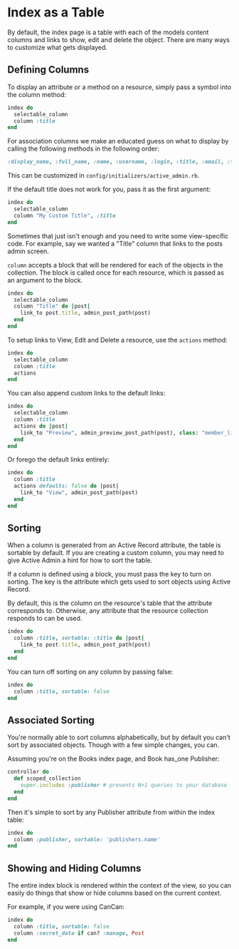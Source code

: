 <!--
  WARNING: Please DO NOT edit this file! Update
  source documentation in lib/active_admin/views
  and execute rake yard to regenerate it.
-->

# Index as a Table

By default, the index page is a table with each of the models content columns and links to
show, edit and delete the object. There are many ways to customize what gets
displayed.

## Defining Columns

To display an attribute or a method on a resource, simply pass a symbol into the
column method:

```ruby
index do
  selectable_column
  column :title
end
```

For association columns we make an educated guess on what to display by
calling the following methods in the following order:

```ruby
:display_name, :full_name, :name, :username, :login, :title, :email, :to_s
```

This can be customized in `config/initializers/active_admin.rb`.

If the default title does not work for you, pass it as the first argument:

```ruby
index do
  selectable_column
  column "My Custom Title", :title
end
```

Sometimes that just isn't enough and you need to write some view-specific code.
For example, say we wanted a "Title" column that links to the posts admin screen.

`column` accepts a block that will be rendered for each of the objects in the collection.
The block is called once for each resource, which is passed as an argument to the block.

```ruby
index do
  selectable_column
  column "Title" do |post|
    link_to post.title, admin_post_path(post)
  end
end
```

To setup links to View, Edit and Delete a resource, use the `actions` method:

```ruby
index do
  selectable_column
  column :title
  actions
end
```

You can also append custom links to the default links:

```ruby
index do
  selectable_column
  column :title
  actions do |post|
    link_to "Preview", admin_preview_post_path(post), class: "member_link"
  end
end
```

Or forego the default links entirely:

```ruby
index do
  column :title
  actions defaults: false do |post|
    link_to "View", admin_post_path(post)
  end
end
```

## Sorting

When a column is generated from an Active Record attribute, the table is
sortable by default. If you are creating a custom column, you may need to give
Active Admin a hint for how to sort the table.

If a column is defined using a block, you must pass the key to turn on sorting. The key
is the attribute which gets used to sort objects using Active Record.

By default, this is the column on the resource's table that the attribute corresponds to.
Otherwise, any attribute that the resource collection responds to can be used.

```ruby
index do
  column :title, sortable: :title do |post|
    link_to post.title, admin_post_path(post)
  end
end
```

You can turn off sorting on any column by passing false:

```ruby
index do
  column :title, sortable: false
end
```

## Associated Sorting

You're normally able to sort columns alphabetically, but by default you
can't sort by associated objects. Though with a few simple changes, you can.

Assuming you're on the Books index page, and Book has_one Publisher:

```ruby
controller do
  def scoped_collection
    super.includes :publisher # prevents N+1 queries to your database
  end
end
```

Then it's simple to sort by any Publisher attribute from within the index table:

```ruby
index do
  column :publisher, sortable: 'publishers.name'
end
```

## Showing and Hiding Columns

The entire index block is rendered within the context of the view, so you can
easily do things that show or hide columns based on the current context.

For example, if you were using CanCan:

```ruby
index do
  column :title, sortable: false
  column :secret_data if can? :manage, Post
end
```
